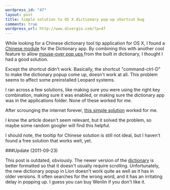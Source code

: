```yaml
--- 
wordpress_id: "47"
layout: post
title: Simple solution to OS X dictionary pop-up shortcut bug
comments: true
wordpress_url: http://www.divergio.com/?p=47
---
```

While looking for a Chinese dictionary tool tip application for OS X, I found a <a href="http://m10lmac.blogspot.com/2007/12/os-x-105-leopard-chinese-module-for.html">Chinese module</a> for the Dictionary app. By combining this with another cool feature to allow <a href="http://lifehacker.com/software/mac-os-x/how-to-use-apple-os-xs-builtin-dictionary-199108.php
">mouse-over pop ups </a>from the built in dictionary, I thought I had a good solution.

Except the shortcut didn't work. <!--more-->Basically, the shortcut "command-ctrl-D" to make the dictionary popup come up, doesn't work at all. This problem seems to affect some preinstalled Leopard systems.

I ran across a few solutions, like making sure you were using the right key combination, making sure it was enabled, or making sure the dictionary app was in the applications folder. None of these worked for me.

After scrounging the internet forever, <a href="http://support.apple.com/kb/TS1896?viewlocale=en_US">this simple solution</a> worked for me.

I know the article doesn't seem relevant, but it solved the problem, so maybe some random googler will find this helpful.

I should note, the tooltip for Chinese solution is still not ideal, but I haven't found a free solution that works well, yet.

###Update (2011-09-23)

This post is outdated, obviously. The newer version of the [dictionary](http://xiaocidian.com/ 'XiaoCiDian') is better formatted so that it doesn't usually require scrolling. Unfortunately, the new dictionary popup in Lion doesn't work quite as well as it has in older versions. It often searches for the wrong word, and it has an irritating delay in popping up. I guess you can buy Wenlin if you don't like it.
